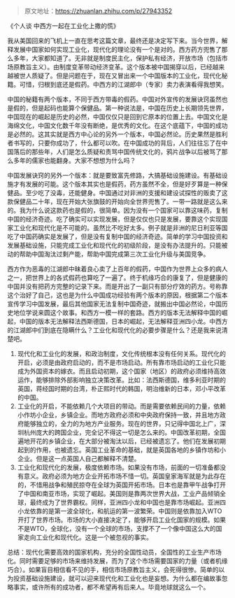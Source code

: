 > 原文地址：https://zhuanlan.zhihu.com/p/27943352

《个人谈 中西方一起在工业化上撒的慌》

我从美国回来的飞机上一直在思考这篇文章，最终还是决定写下来。当今世界，解释发展中国家如何实现工业化，现代化的理论没有一个是对的。西方药方兜售了那么多年，大家都知道了。无非就是制度民主化，保护私有经济，开放市场（包括市场原教旨主义）。由制度变革带动经济变革。这个版本被中国揭穿以后，已经越来越被世人质疑了。但是问题在于，现在又冒出来一个中国版本的工业化，现代化秘籍。可惜，归根到底还是假药。中西方的江湖郎中（专家）卖力表演看得我想笑。

中国的秘籍有两个版本，不同于西方带毒的假药。中国对外宣传的发展诀窍虽然也是假的，但是起码也能算个保健品。第一种说法是，中国在历史上长期领先世界，中国现在的崛起是历史的必然，中国仅仅只是回到它原本的位置上去。中国文化是海绵文化，中国文化数千年没有断绝，是优秀的文化。在这个底蕴下，中国的成功是必然的。这其实就是西方中心论的另外一个版本，中国必然论。历史果然是胜利者书写的，只要你成功了，什么都可以吹。在中国成功的背后，人们往往忘了在中国落后的那些年，人们是怎么质疑和责骂中国传统文化的，鸦片战争以后被骂了那么多年的儒家也能翻身。大家不想想为什么吗？

中国发展诀窍的另外一个版本：就是要致富先修路，大搞基础设施建设。有基础设施才有发展的可能。这个版本其实也是假药，药方虽然不全，但是好歹算是一种保健品。至少吃了没毒，还能健身。中国通过对非洲的支援和建设试探性的贩卖了这款保健品二十年，现在开始大张旗鼓的开始向全世界兜售了。一带一路就是这么来的。我为什么说这款药也是假的，很简单。因为没有一个国家可以靠这味药，复制中国的经济奇迹。吃了确实可以实现发展，但是仅仅也只是发展，要靠这个实现国家工业化和现代化是不可能的。虽然比不吃好太多。例子就是非洲的尼日利亚等国吃了中国药确实是发展了，但是没有复制中国的经济奇迹。简单的学习中国投资和发展基础设施，只能完成工业化和现代化的初级阶段，是没有办法提升的。只能被动的帮助中国淘汰过剩产能，帮助中国完成第三次工业化升级与美国竞争。

西方作为恶毒的江湖郎中昧着良心卖了上百年的假药，中国作为世界上众多的病人之一，把世界上的各式假药也算吃了一遍了。终于机缘巧合的康复了，但是健康的中国并没有把药方完整的记录下来。而是开出了一副只有部分疗效的药方。号称靠这个治好了自己，这也是为什么中国成功经验有两个版本的原因，根据第二个版本宣传学习中国发展，最后其他国家无法复制中国奇迹，就搬出中国必然论，中国历史地位学说来圆这个故事。和西方一模一样的套路。西方的版本无法解释中国的崛起，中国的版本无法解释法西斯德国，日本的崛起，无法解释亚洲四小龙。中西方的江湖郎中们到底在隐瞒什么？工业化和现代化的必要步骤是什么？还是我来说清楚吧。

1. 现代化和工业化的发展，和政治制度，文化传统根本没有任何关系。现代化的开启，必须是由政府启动的，而不是市场启动。所有靠市场启动的工业化只能成为外国资本的嫁衣。而且启动初期，这个国家（地区）的政府必须维持高效运作，能够排除外部影响独立决策改革。比如：法西斯德国，维多利亚时期的英国，蒋经国时期的台湾，朴正熙时代的韩国，明治维新的日本，邓小平改革的中国。
2. 工业化的开启，不能依赖几个大项目的带动。而是需要依赖民间的力量，依赖小作坊小企业，乡镇企业。而地方政府必须和中央政府保持一致，并且地方政府能够独立的，全力的为地方产业服务。现在的世界，只记得中国北上广，深圳杭州庞大的跨国企业，完全记不得这一切是怎么来的。中国改革初期，全国遍地开花的乡镇企业，在大部分被淘汰以后，已经被遗忘了。他们在发展初期起到的作用，也被遗忘。英国工业革命的基础，就是英国各地的乡镇作坊和小企业。但是这一点英国人自己都解释不清楚。
3. 工业化和现代化的发展，极度依赖市场。如果没有市场，前面的一切准备都没有意义。政府必须为地方企业开拓市场不惜一切。英国皇家海军就是为此存在的，不惜用战争和殖民掠夺在全球为英国开拓市场。日本也是靠甲午战争打开了中国和南亚市场，实现了崛起。美国则是靠两次世界大战，工业产品倾销全球，最终成为了世界霸权。同样，亚洲四小龙和中国也是靠市场崛起。亚洲四小龙依靠的是第一波全球化，和航运的第一波繁荣。中国则是依靠加入WTO开打了世界市场。市场的大小直接决定了，能够开启工业化国家的规模。如果不是WTO，全球化，没有一个全球的市场，支撑不了一个像中国这么大的国家走向工业化和现代化。这是一个被忽视的事实。

总结：现代化需要高效的国家机构，充分的全国性动员，全国性的工业生产市场化。同时需要足够的市场来维持发展，而为了这个市场需要国家的力量（或者机缘巧合）。如果盲目相信看不见的手，相信市场原教旨主义，会死得很惨。简单的以为投资基础设施建设，就可以迎来现代化和工业化也是妄想。为什么都在编故事忽略事实，或许所有的成功者，都不希望再有后来人。毕竟地球就这么一个。